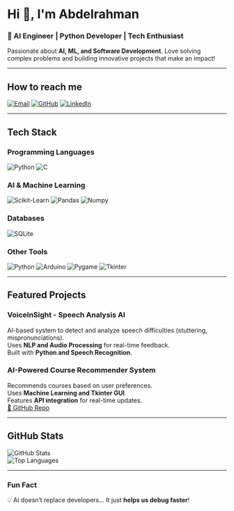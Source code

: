 # Hi 👋, I'm Abdelrahman
### 🚀 AI Engineer | Python Developer | Tech Enthusiast  

Passionate about **AI, ML, and Software Development**. Love solving complex problems and building innovative projects that make an impact!  

---  

##  How to reach me  
[![Email](https://img.shields.io/badge/Email-D14836?style=for-the-badge&logo=gmail&logoColor=white)](abdelrahman.ali.dev@gmail.com)         [![GitHub](https://img.shields.io/badge/GitHub-181717?style=for-the-badge&logo=github&logoColor=white)](https://github.com/Mordekai66)  [![LinkedIn](https://img.shields.io/badge/LinkedIn-0077B5?style=for-the-badge&logo=linkedin&logoColor=white)](https://www.linkedin.com/in/abdelrahman-ali-dev-learn/)  

---  
##  Tech Stack  
###  Programming Languages  
![Python](https://img.shields.io/badge/Python-3776AB?style=for-the-badge&logo=python&logoColor=white)   ![C](https://img.shields.io/badge/C-00599C?style=for-the-badge&logo=c&logoColor=white)

###  AI & Machine Learning  
![Scikit-Learn](https://img.shields.io/badge/Scikit--Learn-F7931E?style=for-the-badge&logo=scikitlearn&logoColor=white)  ![Pandas](https://img.shields.io/badge/Pandas-150458?style=for-the-badge&logo=pandas&logoColor=white)  ![Numpy](https://img.shields.io/badge/Numpy-013243?style=for-the-badge&logo=numpy&logoColor=white)  

###  Databases  
![SQLite](https://img.shields.io/badge/SQLite-003B57?style=for-the-badge&logo=sqlite&logoColor=white)
###  Other Tools  
![Python](https://img.shields.io/badge/Python-3776AB?style=for-the-badge&logo=python&logoColor=white)
![Arduino](https://img.shields.io/badge/Arduino-00979D?style=for-the-badge&logo=Arduino&logoColor=white)
![Pygame](https://img.shields.io/badge/Pygame-000000?style=for-the-badge&logo=pygame&logoColor=white)
![Tkinter](https://img.shields.io/badge/Tkinter-FF6F00?style=for-the-badge)

---  
##  Featured Projects  
###  VoiceInSight - Speech Analysis AI  
 AI-based system to detect and analyze speech difficulties (stuttering, mispronunciations).  
 Uses **NLP and Audio Processing** for real-time feedback.  
 Built with **Python and Speech Recognition**.  

###  AI-Powered Course Recommender System  
 Recommends courses based on user preferences.  
 Uses **Machine Learning and Tkinter GUI**.  
 Features **API integration** for real-time updates.  
[🔗 GitHub Repo](https://github.com/Mordekai66/Team-8-InternShip)  

---  
##  GitHub Stats  
![GitHub Stats](https://github-readme-stats.vercel.app/api?username=Mordekai66&show_icons=true&theme=radical)  
![Top Languages](https://github-readme-stats.vercel.app/api/top-langs/?username=Mordekai66&layout=compact&theme=radical)  

---  
###  Fun Fact  
💡 AI doesn’t replace developers... It just **helps us debug faster**!  
